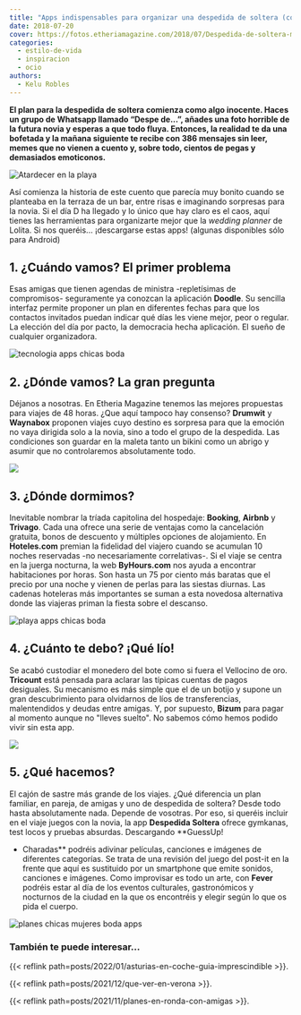 ```yaml
---
title: "Apps indispensables para organizar una despedida de soltera (con viaje incluido, claro)"
date: 2018-07-20
cover: https://fotos.etheriamagazine.com/2018/07/Despedida-de-soltera-moviles.jpg
categories: 
  - estilo-de-vida
  - inspiracion
  - ocio
authors: 
  - Kelu Robles
---
```


**El plan para la despedida de soltera comienza como algo inocente. Haces un grupo de 
Whatsapp llamado “Despe de...”, añades una foto horrible de la futura novia y esperas a 
que todo fluya. Entonces, la realidad te da una bofetada y la mañana siguiente te recibe 
con 386 mensajes sin leer, memes que no vienen a cuento y, sobre todo, cientos de pegas 
y demasiados emoticonos.** 

![](https://fotos.etheriamagazine.com/2018/07/despedida-de-soltera-playa.jpg "Atardecer en la playa")

Así comienza la historia de este cuento que parecía muy bonito cuando se planteaba en la 
terraza de un bar, entre risas e imaginando sorpresas para la novia. Si el día D ha 
llegado y lo único que hay claro es el caos, aquí tienes las herramientas para 
organizarte mejor que la _wedding planner_ de Lolita. Si nos queréis... ¡descargarse 
estas apps! (algunas disponibles sólo para Android) 

## 1\. ¿Cuándo vamos? El primer problema

Esas amigas que tienen agendas de ministra -repletísimas de compromisos- seguramente ya 
conozcan la aplicación **Doodle**. Su sencilla interfaz permite proponer un plan en 
diferentes fechas para que los contactos invitados puedan indicar qué días les viene 
mejor, peor o regular. La elección del día por pacto, la democracia hecha aplicación. El 
sueño de cualquier organizadora. 

![tecnologia apps chicas boda](https://fotos.etheriamagazine.com/2018/07/Despedida-de-soltera-moviles.jpg "Buscando planes para la despedida de soltera")

## 2\. ¿Dónde vamos? La gran pregunta

Déjanos a nosotras. En Etheria Magazine tenemos las mejores propuestas para viajes de 48 
horas. ¿Que aquí tampoco hay consenso? **Drumwit** y **Waynabox** proponen viajes cuyo 
destino es sorpresa para que la emoción no vaya dirigida solo a la novia, sino a todo el 
grupo de la despedida. Las condiciones son guardar en la maleta tanto un bikini como un 
abrigo y asumir que no controlaremos absolutamente todo. 

![](https://fotos.etheriamagazine.com/2018/07/despedida-de-soltera-amigas.jpg)

## 3\. ¿Dónde dormimos?

Inevitable nombrar la tríada capitolina del hospedaje: **Booking**, **Airbnb** y 
**Trivago**. Cada una ofrece una serie de ventajas como la cancelación gratuita, bonos 
de descuento y múltiples opciones de alojamiento. En **Hoteles.com** premian la 
fidelidad del viajero cuando se acumulan 10 noches reservadas -no necesariamente 
correlativas-. Si el viaje se centra en la juerga nocturna, la web **ByHours.com** nos 
ayuda a encontrar habitaciones por horas. Son hasta un 75 por ciento más baratas que el 
precio por una noche y vienen de perlas para las siestas diurnas. Las cadenas hoteleras 
más importantes se suman a esta novedosa alternativa donde las viajeras priman la fiesta 
sobre el descanso. 

![playa apps chicas boda](https://fotos.etheriamagazine.com/2018/07/despedida-de-soltera-al-sol.jpg "Si no quieres tener que recurrir a las siestas en la playa haz caso a nuestras propuestas para encontrar hotel.")

## 4\. ¿Cuánto te debo? ¡Qué lío!

Se acabó custodiar el monedero del bote como si fuera el Vellocino de oro. **Tricount** 
está pensada para aclarar las típicas cuentas de pagos desiguales. Su mecanismo es más 
simple que el de un botijo y supone un gran descubrimiento para olvidarnos de líos de 
transferencias, malentendidos y deudas entre amigas. Y, por supuesto, **Bizum** para 
pagar al momento aunque no "lleves suelto". No sabemos cómo hemos podido vivir sin esta 
app. 

![](https://fotos.etheriamagazine.com/2018/07/app-despedida-soltera-organiza.jpg)

## 5\. ¿Qué hacemos?

El cajón de sastre más grande de los viajes. ¿Qué diferencia un plan familiar, en 
pareja, de amigas y uno de despedida de soltera? Desde todo hasta absolutamente nada. 
Depende de vosotras. Por eso, si queréis incluir en el viaje juegos con la novia, la app 
**Despedida Soltera** ofrece gymkanas, test locos y pruebas absurdas. Descargando 
**GuessUp! 

- Charadas** podréis adivinar películas, canciones e imágenes de diferentes categorías. 
Se trata de una revisión del juego del post-it en la frente que aquí es sustituido por 
un smartphone que emite sonidos, canciones e imágenes. Como improvisar es todo un arte, 
con **Fever** podréis estar al día de los eventos culturales, gastronómicos y nocturnos 
de la ciudad en la que os encontréis y elegir según lo que os pida el cuerpo. 

![planes chicas mujeres boda apps](https://fotos.etheriamagazine.com/2018/07/despedida-de-soltera-concierto.jpg "Concierto")

### También te puede interesar...

{{< reflink path=posts/2022/01/asturias-en-coche-guia-imprescindible >}}. 

{{< reflink path=posts/2021/12/que-ver-en-verona >}}. 

{{< reflink path=posts/2021/11/planes-en-ronda-con-amigas >}}.

